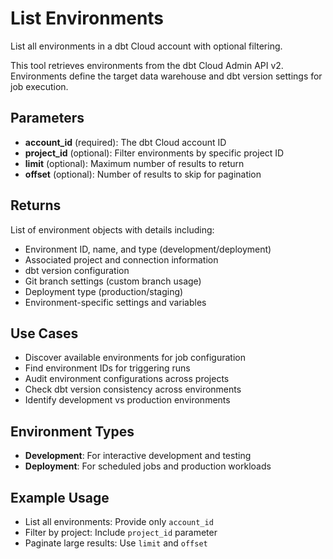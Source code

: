 # List Environments

List all environments in a dbt Cloud account with optional filtering.

This tool retrieves environments from the dbt Cloud Admin API v2. Environments define the target data warehouse and dbt version settings for job execution.

## Parameters

- **account_id** (required): The dbt Cloud account ID
- **project_id** (optional): Filter environments by specific project ID
- **limit** (optional): Maximum number of results to return
- **offset** (optional): Number of results to skip for pagination

## Returns

List of environment objects with details including:

- Environment ID, name, and type (development/deployment)
- Associated project and connection information
- dbt version configuration
- Git branch settings (custom branch usage)
- Deployment type (production/staging)
- Environment-specific settings and variables

## Use Cases

- Discover available environments for job configuration
- Find environment IDs for triggering runs
- Audit environment configurations across projects
- Check dbt version consistency across environments
- Identify development vs production environments

## Environment Types

- **Development**: For interactive development and testing
- **Deployment**: For scheduled jobs and production workloads

## Example Usage

- List all environments: Provide only `account_id`
- Filter by project: Include `project_id` parameter
- Paginate large results: Use `limit` and `offset`
